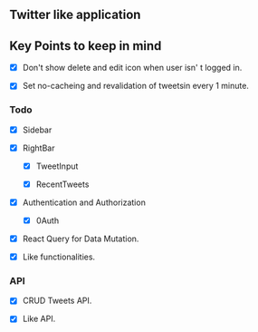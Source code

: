 ## Twitter like application


## Key Points to keep in mind

* [x]  Don't show delete and edit icon when user isn'
t logged in.

* [x] Set no-cacheing and revalidation of tweetsin every 1 minute. 

### Todo

- [x] Sidebar

- [x] RightBar

  - [x] TweetInput

  - [x] RecentTweets

- [x] Authentication and Authorization

  - [x] 0Auth

- [x] React Query for Data Mutation.

- [x] Like functionalities.

### API

- [x] CRUD Tweets API.

* [x] Like API.
